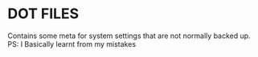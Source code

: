 # DOT FILES
Contains some meta for system settings that are not normally backed up.
PS: I Basically learnt from my mistakes
